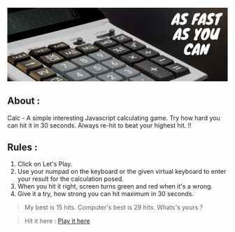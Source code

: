 ![](./bg.png)

## About :

Calc - A simple interesting Javascript calculating game. Try how hard you can hit it in 30 seconds. Always re-hit to beat your highest hit. !!

## Rules :

1. Click on Let's Play.
2. Use your numpad on the keyboard or the given virtual keyboard to enter your result for the calculation posed.
3. When you hit it right, screen turns green and red when it's a wrong.
4. Give it a try, how strong you can hit maximum in 30 seconds.

> My best is 15 hits.
> Computer's best is 29 hits.
> Whats's yours ?

> Hit it here :
> [Play it here](https://gudivaraprasad.github.io/Projects/JS_Calc_Game/)
